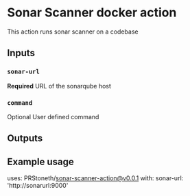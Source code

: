 # Sonar Scanner docker action

This action runs sonar scanner on a codebase

## Inputs

### `sonar-url`

**Required** URL of the sonarqube host

### `command`

Optional    User defined command

## Outputs

## Example usage

uses: PRStoneth/sonar-scanner-action@v0.0.1
with:
  sonar-url: 'http://sonarurl:9000'

